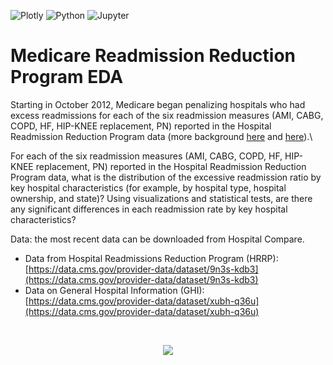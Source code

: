 <img alt="Plotly" src="https://img.shields.io/badge/Plotly-3F4F75?logo=Plotly&logoColor=white&style=flat" /> <img alt="Python" src="https://img.shields.io/badge/Python%20-%2314354C.svg?style=flat-square&logo=python&logoColor=white" /> <img alt="Jupyter" src="https://img.shields.io/badge/Jupyter-F37626?style=for-the-badge&logo=jupyter&logoColor=white&style=flat" /> 

# Medicare Readmission Reduction Program EDA
Starting in October 2012, Medicare began penalizing hospitals who had excess readmissions for each of the six readmission measures (AMI, CABG, COPD, HF, HIP-KNEE replacement, PN) reported in the Hospital Readmission Reduction Program data (more background [here](https://www.cms.gov/medicare/medicare-fee-for-service-payment/acuteinpatientpps/readmissions-reduction-program.html) and [here](http://files.kff.org/attachment/Issue-Brief-Fewer-Hospital-U-turns-The-Medicare-Hospital-Readmission-Reduction-Program)).\\

For each of the six readmission measures (AMI, CABG, COPD, HF, HIP-KNEE replacement, PN) reported in the Hospital Readmission Reduction Program data, what is the distribution of the excessive readmission ratio by key hospital characteristics (for example, by hospital type, hospital ownership, and state)? Using visualizations and statistical tests, are there any significant differences in each readmission rate by key hospital characteristics? 

Data: the most recent data can be downloaded from Hospital Compare.

- Data from Hospital Readmissions Reduction Program (HRRP): [https://data.cms.gov/provider-data/dataset/9n3s-kdb3](https://data.cms.gov/provider-data/dataset/9n3s-kdb3)
- Data on General Hospital Information (GHI): [https://data.cms.gov/provider-data/dataset/xubh-q36u](https://data.cms.gov/provider-data/dataset/xubh-q36u)

<br>

<p align="center">
<img src="https://github.com/JosephZahar/Medicare-Readmission-Reduction-Program-EDA/assets/70657426/921a76a2-f8b3-40c5-8361-8ce824a53032" />
</p>

